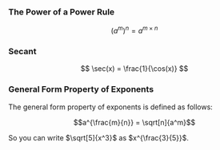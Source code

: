 ### The Power of a Power Rule

$$ (a^m)^n = a^{m \times n} $$

### Secant

$$ \sec(x) = \frac{1}{\cos(x)} $$

### General Form Property of Exponents

The general form property of exponents is defined as follows:

$$a^{\frac{m}{n}} = \sqrt[n]{a^m}$$

So you can write $\sqrt[5]{x^3}$ as $x^{\frac{3}{5}}$.